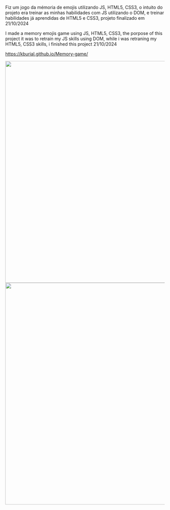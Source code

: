 <p>Fiz um jogo da mémoria de emojis utilizando JS, HTML5, CSS3, o intuito do projeto era treinar as minhas habilidades com JS utilizando o DOM, e treinar habilidades já aprendidas de HTML5 e CSS3, projeto finalizado em 21/10/2024</p>
<p>I made a memory emojis game using JS, HTML5, CSS3, the porpose of this project it was to retrain my JS skills using DOM, while i was retraning my HTML5, CSS3 skills, i finished this project 21/10/2024</p>

https://kburial.github.io/Memory-game/

<div align="center">
<img src="https://github.com/user-attachments/assets/854a51e5-c0a5-405b-8af6-0a4e59b8b82b" width="700px" />
</div>

<div align="center">
<img src="https://github.com/user-attachments/assets/8fc202c6-db15-4d15-a5fa-9d1a2c96d94e" width="700px" />
</div>
